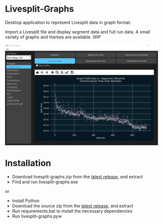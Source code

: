 ﻿# Livesplit-Graphs

Desktop application to represent Livesplit data in graph format.

Import a Livesplit file and display segment data and full run data. A small variety of graphs and themes are available.
WIP

<img src="assets/example.png" alt="example" title="example" >

# Installation

- Download livesplit-graphs.zip from the [latest release](https://github.com/electrorayer/Livesplit-Graphs/releases), and extract
- Find and run livesplit-graphs.exe

or

- Install Python
- Download the source zip from the [latest release](https://github.com/electrorayer/Livesplit-Graphs/releases), and extract
- Run requirements.bat to install the necessary dependencies
- Run livesplit-graphs.pyw

